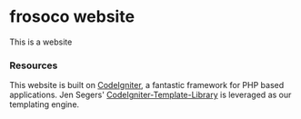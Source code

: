 # frosoco website
This is a website

### Resources
This website is built on [CodeIgniter](http://ellislab.com/codeigniter), a fantastic framework for PHP based applications. Jen Segers' [CodeIgniter-Template-Library](https://github.com/jenssegers/CodeIgniter-Template-Library) is leveraged as our templating engine.
